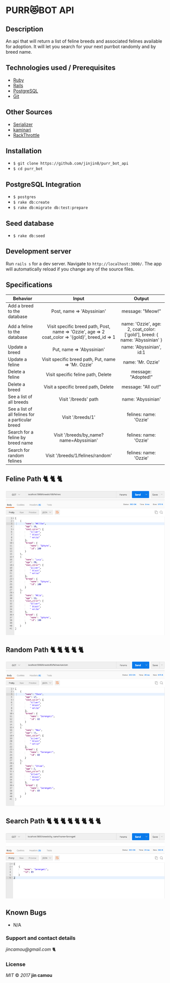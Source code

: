 # PURR😻BOT API

## Description

An api that will return a list of feline breeds and associated felines available for adoption. It will let you search for your next purrbot randomly and by breed name.

## Technologies used / Prerequisites

* [Ruby](https://www.ruby-lang.org/en/downloads/)
* [Rails](http://rubyonrails.org/)
* [PostgreSQL](https://www.postgresql.org/docs/9.2/static/app-psql.html)
* [Git](https://git-scm.com/)

## Other Sources

* [Serializer](https://blog.engineyard.com/2015/active-model-serializers)
* [kaminari](https://github.com/kaminari/kaminari)
* [RackThrottle](https://github.com/dryruby/rack-throttle)

## Installation

* `$ git clone https://github.com/jinjin8/purr_bot_api`
* `$ cd purr_bot`

## PostgreSQL Integration

* `$ postgres`
* `$ rake db:create`
* `$ rake db:migrate db:test:prepare`

## Seed database

* `$ rake db:seed`

## Development server

Run `rails s` for a dev server. Navigate to `http://localhost:3000/`. The app will automatically reload if you change any of the source files.

## Specifications

| Behavior |  Input   |  Output  |
|----------|:--------:|:--------:|
|Add a breed to the database|Post, name => 'Abyssinian'|message: "Meow!"|
|Add a feline to the database|Visit specific breed path, Post, name => 'Ozzie', age => 2 coat_color => '{gold}', breed_id => 1|name: 'Ozzie', age: 2, coat_color: ['gold'], breed: { name: 'Abyssinian' }|
|Update a breed|Put, name => 'Abyssinian'|name: 'Abyssinian', id:1|
|Update a feline|Visit specific breed path, Put, name => 'Mr. Ozzie'|name: 'Mr. Ozzie'|
|Delete a feline|Visit specific feline path, Delete|message: "Adopted!"|
|Delete a breed|Visit a specific breed path, Delete|message: "All out!"|
|See a list of all breeds|Visit '/breeds' path|name: 'Abyssinian'|
|See a list of all felines for a particular breed|Visit '/breeds/1'|felines: name: 'Ozzie'|
|Search for a feline by breed name|Visit '/breeds/by_name?name=Abyssinian'|felines: name: 'Ozzie'|
|Search for random felines|Visit '/breeds/1/felines/random'|felines: name: 'Ozzie'|

## Feline Path 🐈 🐈 🐈
![Feline](public/images/felines.png)
## Random Path 🐈 🐈 🐈 🐈 🐈
![Breed](public/images/random.png)
## Search Path 🐈 🐈 🐈 🐈 🐈 🐈 🐈 🐈
![Search](public/images/by_name.png)

## Known Bugs
* N/A

### Support and contact details
  _jincamou@gmail.com_ 🐈

### License
  _MIT_ &copy; _2017_ **jin camou**
